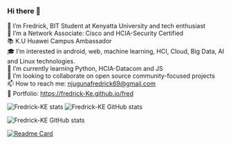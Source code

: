 ### Hi there 👋
💬 I’m Fredrick, BIT Student at Kenyatta University and tech enthusiast<br> 
🔭 I’m a Network Associate: Cisco and HCIA-Security Certified<br>
📚 K.U Huawei  Campus Ambassador<br>
🎓 I’m interested in android, web, machine learning, HCI, Cloud, Big Data, AI and Linux technologies.<br>
🌱 I’m currently learning Python, HCIA-Datacom and JS<br>
🦒 I’m looking to collaborate on open source community-focused projects<br>
📫 How to reach me: njugunafredrick69@gmail.com<br>
👀 Portfolio: https://fredrick-Ke.github.io/fred



![Fredrick-KE stats](https://github-readme-stats.vercel.app/api?username=Fredrick-KE&show_icons=true)
![Fredrick-KE GitHub stats](https://github-readme-stats.vercel.app/api?username=Fredrick-KE&theme=jolly&show_icons=true)

![Fredrick-KE GitHub stats](https://github-readme-stats.vercel.app/api?username=Fredrick-KE&theme=omni&show_icons=true)

[![Readme Card](https://github-readme-stats.vercel.app/api/pin/?username=anuraghazra&repo=github-readme-stats)](https://github.com/anuraghazra/github-readme-stats)


